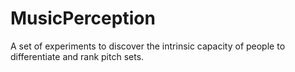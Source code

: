 MusicPerception
===============

A set of experiments to discover the intrinsic capacity of people to differentiate and rank pitch sets.  
